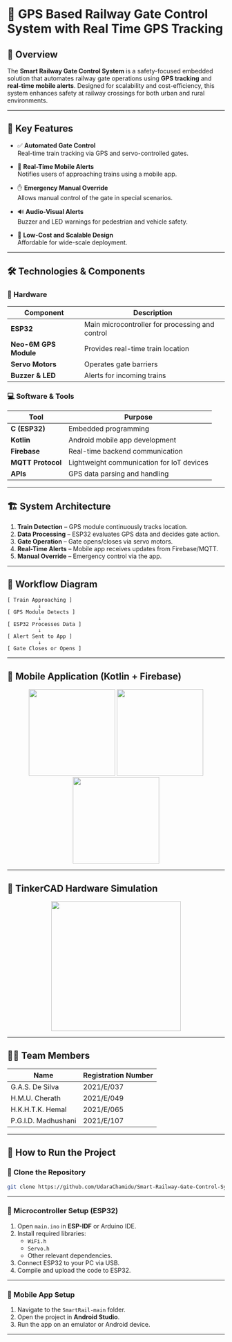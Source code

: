 
# 🚦 GPS Based Railway Gate Control System with Real Time GPS Tracking

## 📌 Overview  
The **Smart Railway Gate Control System** is a safety-focused embedded solution that automates railway gate operations using **GPS tracking** and **real-time mobile alerts**. Designed for scalability and cost-efficiency, this system enhances safety at railway crossings for both urban and rural environments.

---

## 🎯 Key Features

- ✅ **Automated Gate Control**  
  Real-time train tracking via GPS and servo-controlled gates.

- 📲 **Real-Time Mobile Alerts**  
  Notifies users of approaching trains using a mobile app.

- ✋ **Emergency Manual Override**  
  Allows manual control of the gate in special scenarios.

- 🔊 **Audio-Visual Alerts**  
  Buzzer and LED warnings for pedestrian and vehicle safety.

- 💸 **Low-Cost and Scalable Design**  
  Affordable for wide-scale deployment.

---

## 🛠️ Technologies & Components

### 🔌 Hardware  
| Component            | Description                                  |
|---------------------|----------------------------------------------|
| **ESP32**           | Main microcontroller for processing and control |
| **Neo-6M GPS Module**| Provides real-time train location             |
| **Servo Motors**     | Operates gate barriers                        |
| **Buzzer & LED**     | Alerts for incoming trains                    |

### 💻 Software & Tools  
| Tool                | Purpose                                      |
|---------------------|----------------------------------------------|
| **C (ESP32)**        | Embedded programming                         |
| **Kotlin**           | Android mobile app development               |
| **Firebase**         | Real-time backend communication              |
| **MQTT Protocol**    | Lightweight communication for IoT devices   |
| **APIs**             | GPS data parsing and handling                |

---

## 🏗️ System Architecture

1. **Train Detection** – GPS module continuously tracks location.  
2. **Data Processing** – ESP32 evaluates GPS data and decides gate action.  
3. **Gate Operation** – Gate opens/closes via servo motors.  
4. **Real-Time Alerts** – Mobile app receives updates from Firebase/MQTT.  
5. **Manual Override** – Emergency control via the app.

---

## 🔁 Workflow Diagram

```
[ Train Approaching ]
          ↓
[ GPS Module Detects ]
          ↓
[ ESP32 Processes Data ]
          ↓
[ Alert Sent to App ]
          ↓
[ Gate Closes or Opens ]
```

---

## 📱 Mobile Application (Kotlin + Firebase)

<p align="center">
  <img src="https://github.com/user-attachments/assets/4009b631-74f2-4b07-ab06-ad41bc95deaa" width="200" />
  <img src="https://github.com/user-attachments/assets/389abb18-ecd8-462c-ad5a-d538e082ab3a" width="200" />
  <img src="https://github.com/user-attachments/assets/0b6d6800-0d0b-4cae-98e4-29e78a267bcc" width="200" />
</p>

---

## 🔧 TinkerCAD Hardware Simulation

<p align="center">
  <img src="https://github.com/user-attachments/assets/9d5c4c34-8ea7-4c79-a931-f1b1efafdccf" width="300" />
</p>

---

## 👨‍💻 Team Members  

| Name                   | Registration Number |
|------------------------|---------------------|
| G.A.S. De Silva        | 2021/E/037          |
| H.M.U. Cherath         | 2021/E/049          |
| H.K.H.T.K. Hemal       | 2021/E/065          |
| P.G.I.D. Madhushani    | 2021/E/107          |

---

## 🚀 How to Run the Project

### 🔁 Clone the Repository

```bash
git clone https://github.com/UdaraChamidu/Smart-Railway-Gate-Control-System-with-GPS-Tracking.git
```

---

### 🧠 Microcontroller Setup (ESP32)

1. Open `main.ino` in **ESP-IDF** or Arduino IDE.
2. Install required libraries:
   - `WiFi.h`
   - `Servo.h`
   - Other relevant dependencies.
3. Connect ESP32 to your PC via USB.
4. Compile and upload the code to ESP32.

---

### 📲 Mobile App Setup

1. Navigate to the `SmartRail-main` folder.
2. Open the project in **Android Studio**.
3. Run the app on an emulator or Android device.

---
